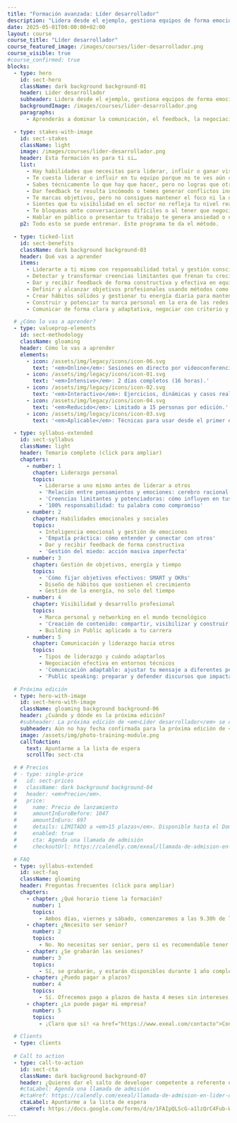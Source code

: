 ```yaml
---
title: "Formación avanzada: Líder desarrollador"
description: "Lidera desde el ejemplo, gestiona equipos de forma emocionalmente inteligente y haz crecer tu impacto profesional."
date: 2025-05-01T00:00:00+02:00
layout: course
course_title: "Líder desarrollador"
course_featured_image: /images/courses/lider-desarrollador.png
course_visible: true
#course_confirmed: true
blocks:
  - type: hero
    id: sect-hero
    className: dark background background-01
    header: Líder desarrollador
    subheader: Lidera desde el ejemplo, gestiona equipos de forma emocionalmente inteligente y haz crecer tu impacto profesional.
    backgroundImage: /images/courses/lider-desarrollador.png
    paragraphs:
      - Aprenderás a dominar la comunicación, el feedback, la negociación, el public speaking y la construcción de tu marca personal como developer de alto valor.

  - type: stakes-with-image
    id: sect-stakes
    className: light
    image: /images/courses/lider-desarrollador.png
    header: Esta formación es para ti si…
    list:
      - Hay habilidades que necesitas para liderar, influir o ganar visibilidad, pero no sabes por dónde empezar.
      - Te cuesta liderar o influir en tu equipo porque no te ves aún como un referente.
      - Sabes técnicamente lo que hay que hacer, pero no logras que otros te sigan o entiendan tus decisiones.
      - Dar feedback te resulta incómodo o temes generar conflictos innecesarios.
      - Te marcas objetivos, pero no consigues mantener el foco ni la disciplina para alcanzarlos.
      - Sientes que tu visibilidad en el sector no refleja tu nivel real de habilidades.
      - Te bloqueas ante conversaciones difíciles o al tener que negociar condiciones de trabajo o decisiones técnicas.
      - Hablar en público o presentar tu trabajo te genera ansiedad o no transmite el impacto que deseas.
    p2: Todo esto se puede entrenar. Este programa te da el método.

  - type: ticked-list
    id: sect-benefits
    className: dark background background-03
    header: Qué vas a aprender
    items:
      - Liderarte a ti mismo con responsabilidad total y gestión consciente de tus emociones.
      - Detectar y transformar creencias limitantes que frenan tu crecimiento.
      - Dar y recibir feedback de forma constructiva y efectiva en equipos de desarrollo.
      - Definir y alcanzar objetivos profesionales usando métodos como SMART y OKRs.
      - Crear hábitos sólidos y gestionar tu energía diaria para mantener alta productividad.
      - Construir y potenciar tu marca personal en la era de las redes sociales y el "building in public".
      - Comunicar de forma clara y adaptativa, negociar con criterio y hablar en público conectando emocionalmente.

  # ¿Cómo lo vas a aprender?
  - type: valueprop-elements
    id: sect-methodology
    className: gloaming
    header: Cómo lo vas a aprender
    elements:
      - icon: /assets/img/legacy/icons/icon-06.svg
        text: '<em>Online</em>: Sesiones en directo por videoconferencia.'
      - icon: /assets/img/legacy/icons/icon-01.svg
        text: '<em>Intensivo</em>: 2 días completos (16 horas).'
      - icon: /assets/img/legacy/icons/icon-02.svg
        text: '<em>Interactivo</em>: Ejercicios, dinámicas y casos reales.'
      - icon: /assets/img/legacy/icons/icon-04.svg
        text: '<em>Reducido</em>: Limitado a 15 personas por edición.'
      - icon: /assets/img/legacy/icons/icon-03.svg
        text: '<em>Aplicable</em>: Técnicas para usar desde el primer día.'

  - type: syllabus-extended
    id: sect-syllabus
    className: light
    header: Temario completo (click para ampliar)
    chapters:
      - number: 1
        chapter: Liderazgo personal
        topics:
          - Liderarse a uno mismo antes de liderar a otros
          - 'Relación entre pensamientos y emociones: cerebro racional vs emocional'
          - 'Creencias limitantes y potenciadoras: cómo influyen en tus resultados'
          - '100% responsabilidad: tu palabra como compromiso'
      - number: 2
        chapter: Habilidades emocionales y sociales
        topics:
          - Inteligencia emocional y gestión de emociones
          - 'Empatía práctica: cómo entender y conectar con otros'
          - Dar y recibir feedback de forma constructiva
          - 'Gestión del miedo: acción masiva imperfecta'
      - number: 3
        chapter: Gestión de objetivos, energía y tiempo
        topics:
          - 'Cómo fijar objetivos efectivos: SMART y OKRs'
          - Diseño de hábitos que sostienen el crecimiento
          - Gestión de la energía, no solo del tiempo
      - number: 4
        chapter: Visibilidad y desarrollo profesional
        topics:
          - Marca personal y networking en el mundo tecnológico
          - 'Creación de contenido: compartir, visibilizar y construir en público'
          - Building in Public aplicado a tu carrera
      - number: 5
        chapter: Comunicación y liderazgo hacia otros
        topics:
          - Tipos de liderazgo y cuándo adaptarlos
          - Negociación efectiva en entornos técnicos
          - 'Comunicación adaptable: ajustar tu mensaje a diferentes perfiles'
          - 'Public speaking: preparar y defender discursos que impactan emocionalmente'

  # Próxima edición
  - type: hero-with-image
    id: sect-hero-with-image
    className: gloaming background background-06
    header: ¿Cuándo y dónde es la próxima edición?
    #subheader: La próxima edición de <em>Líder desarrollador</em> se celebrará <em>online</em> los días <em>viernes 26 y sábado 27 de Septiembre de 2025</em>.
    subheader: Aún no hay fecha confirmada para la próxima edición de <em>Líder desarrollador</em>, pero puedes apuntarte a la lista de espera para enterarte antes que nadie cuando abramos plazas.
    image: /assets/img/photo-training-module.png
    callToAction:
      text: Apuntarme a la lista de espera
      scrollTo: sect-cta

  # # Precios
  # - type: single-price
  #   id: sect-prices
  #   className: dark background background-04
  #   header: <em>Precio</em>.
  #   price:
  #     name: Precio de lanzamiento
  #     amountInEuroBefore: 1047
  #     amountInEuro: 697
  #     details: LIMITADO a <em>15 plazas</em>. Disponible hasta el Domingo 21/9/2025, 23:59 o <em>hasta agotar</em>.
  #     enabled: true
  #     cta: Agenda una llamada de admisión
  #     checkoutUrl: https://calendly.com/exeal/llamada-de-admision-en-lider-desarrollador

  # FAQ
  - type: syllabus-extended
    id: sect-faq
    className: gloaming
    header: Preguntas frecuentes (click para ampliar)
    chapters:
      - chapter: ¿Qué horario tiene la formación?
        number: 1
        topics:
          - Ambos días, viernes y sábado, comenzaremos a las 9.30h de la mañana (horario de España peninsular). La formación se prolongará hasta las 19h de la tarde, aproximadamente. Habrá un espacio de 1:30h para comer, y pausas de 15 minutos a lo largo de la mañana y la tarde.
      - chapter: ¿Necesito ser senior?
        number: 2
        topics:
          - No. No necesitas ser senior, pero sí es recomendable tener cierta experiencia real desarrollando software. El enfoque es práctico y avanzado, pero accesible para cualquier developer que ya trabaje o haya trabajado en proyectos de verdad.
      - chapter: ¿Se grabarán las sesiones?
        number: 3
        topics:
          - Sí, se grabarán, y estarán disponibles durante 1 año completo para que puedas consultarlas cuando quieras.
      - chapter: ¿Puedo pagar a plazos?
        number: 4
        topics:
          - Sí. Ofrecemos pago a plazos de hasta 4 meses sin intereses, para que puedas ajustar la inversión a tus necesidades. <a href="https://www.exeal.com/contacto">Contacta con nosotros directamente</a> para financiar la compra.
      - chapter: ¿Lo puede pagar mi empresa?
        number: 5
        topics:
          - ¡Claro que sí! <a href="https://www.exeal.com/contacto">Contacta con nosotros directamente</a> y le facilitaremos a tu empresa la forma de pago y factura correspondiente.

  # Clients
  - type: clients
  
  # Call to action
  - type: call-to-action
    id: sect-cta
    className: dark background background-07
    header: ¿Quieres dar el salto de developer competente a referente que inspira y guía a su equipo?
    #ctaLabel: Agenda una llamada de admisión
    #ctaHref: https://calendly.com/exeal/llamada-de-admision-en-lider-desarrollador
    ctaLabel: Apuntarme a la lista de espera
    ctaHref: https://docs.google.com/forms/d/e/1FAIpQLScG-a1lzQrC4Fub-Whj2C3zvUr8wLCBgzRjD_Uu9V7jHxWF5Q/viewform?usp=dialog
---
```

